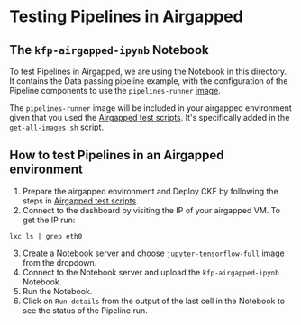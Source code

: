 # Testing Pipelines in Airgapped

## The `kfp-airgapped-ipynb` Notebook
To test Pipelines in Airgapped, we are using the Notebook in this directory. It contains the Data passing pipeline example, with the configuration of the Pipeline components to use the `pipelines-runner` [image](./pipelines-runner/README.md).

The `pipelines-runner` image will be included in your airgapped environment given that you used the [Airgapped test scripts](../../README.md). It's specifically added in the [`get-all-images.sh` script](../../../../scripts/airgapped/get-all-images.sh).

## How to test Pipelines in an Airgapped environment
1. Prepare the airgapped environment and Deploy CKF by following the steps in [Airgapped test scripts](../../README.md).
2. Connect to the dashboard by visiting the IP of your airgapped VM. To get the IP run:
```
lxc ls | grep eth0
```
3. Create a Notebook server and choose `jupyter-tensorflow-full` image from the dropdown.
4. Connect to the Notebook server and upload the `kfp-airgapped-ipynb` Notebook.
5. Run the Notebook.
6. Click on `Run details` from the output of the last cell in the Notebook to see the status of the Pipeline run.

